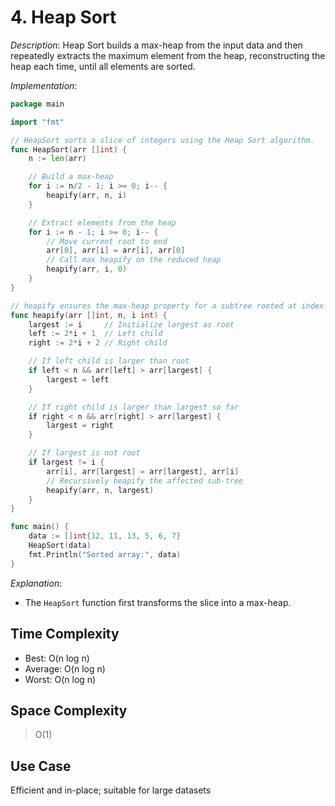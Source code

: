 # **4. Heap Sort**

_Description_: Heap Sort builds a max-heap from the input data and then repeatedly extracts the maximum element from the heap, reconstructing the heap each time, until all elements are sorted.

_Implementation_:

```go
package main

import "fmt"

// HeapSort sorts a slice of integers using the Heap Sort algorithm.
func HeapSort(arr []int) {
	n := len(arr)

	// Build a max-heap
	for i := n/2 - 1; i >= 0; i-- {
		heapify(arr, n, i)
	}

	// Extract elements from the heap
	for i := n - 1; i >= 0; i-- {
		// Move current root to end
		arr[0], arr[i] = arr[i], arr[0]
		// Call max heapify on the reduced heap
		heapify(arr, i, 0)
	}
}

// heapify ensures the max-heap property for a subtree rooted at index i.
func heapify(arr []int, n, i int) {
	largest := i     // Initialize largest as root
	left := 2*i + 1  // Left child
	right := 2*i + 2 // Right child

	// If left child is larger than root
	if left < n && arr[left] > arr[largest] {
		largest = left
	}

	// If right child is larger than largest so far
	if right < n && arr[right] > arr[largest] {
		largest = right
	}

	// If largest is not root
	if largest != i {
		arr[i], arr[largest] = arr[largest], arr[i]
		// Recursively heapify the affected sub-tree
		heapify(arr, n, largest)
	}
}

func main() {
	data := []int{12, 11, 13, 5, 6, 7}
	HeapSort(data)
	fmt.Println("Sorted array:", data)
}
```

_Explanation_:

- The `HeapSort` function first transforms the slice into a max-heap.

## Time Complexity

- Best: O(n log n)​
- Average: O(n log n)​
- Worst: O(n log n)​

## Space Complexity

> O(1)​

## Use Case

Efficient and in-place; suitable for large datasets
